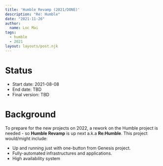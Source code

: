 ```yaml
---
title: 'Humble Revamp (2021/DONE)'
description: "Re: Humble"
date: "2021-11-26"
author:
  name: Loc Mai
tags:
  - humble
  - 2021
layout: layouts/post.njk
---
```


# Status

- Start date: 2021-08-08
- End date: TBD
- Final version: TBD

# Background

To prepare for the new projects on 2022, a rework on the Humble project is needed - so **Humble Revamp** is up next a.k.a **Re:Humble**. This project would/might include:
- Up and running just with one-button from Genesis project.
- Fully-automated infrastructures and applications.
- High availability system
